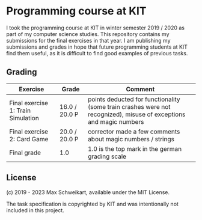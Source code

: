 # Programming course at KIT
I took the programming course at KIT in winter semester 2019 / 2020 as part of my computer 
science studies.
This repository contains my submissions for the final exercises in that year.
I am publishing my submissions and grades in hope that future programming students at KIT find 
them useful, as it is difficult to find good examples of previous tasks.

## Grading
| Exercise                           | Grade         | Comment                                                                                                            |
|------------------------------------|---------------|--------------------------------------------------------------------------------------------------------------------|
| Final exercise 1: Train Simulation | 16.0 / 20.0 P | points deducted for functionality (some train crashes were not recognized), misuse of exceptions and magic numbers |
| Final exercise 2: Card  Game       | 20.0 / 20.0 P | corrector made a few comments about magic numbers / strings                                                        |
| Final grade                        | 1.0           | 1.0 is the top mark in the german grading scale                                                                    |

## License
(c) 2019 - 2023 Max Schweikart, available under the MIT License.

The task specification is copyrighted by KIT and was intentionally not included in this project.
